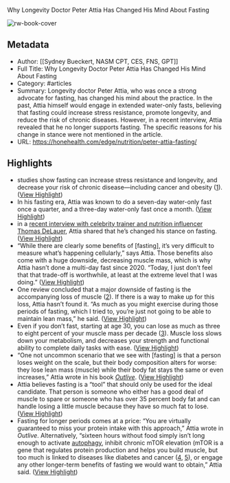Why Longevity Doctor Peter Attia Has Changed His Mind About Fasting

![rw-book-cover](https://honehealth.com/wp-content/uploads/2022/01/cropped-favicon-192x192.png)

## Metadata
- Author: [[Sydney Bueckert, NASM CPT, CES, FNS, GPT]]
- Full Title: Why Longevity Doctor Peter Attia Has Changed His Mind About Fasting
- Category: #articles
- Summary: Longevity doctor Peter Attia, who was once a strong advocate for fasting, has changed his mind about the practice. In the past, Attia himself would engage in extended water-only fasts, believing that fasting could increase stress resistance, promote longevity, and reduce the risk of chronic diseases. However, in a recent interview, Attia revealed that he no longer supports fasting. The specific reasons for his change in stance were not mentioned in the article.
- URL: https://honehealth.com/edge/nutrition/peter-attia-fasting/

## Highlights
- studies show fasting can increase stress resistance and longevity, and decrease your risk of chronic disease—including cancer and obesity ([1](https://www.nejm.org/doi/full/10.1056/nejmra1905136)). ([View Highlight](https://read.readwise.io/read/01hkwf31mprvv6yh90wybhpzbz))
- In his fasting era, Attia was known to do a seven-day water-only fast once a quarter, and a three-day water-only fast once a month. ([View Highlight](https://read.readwise.io/read/01hkwf40w4a9qztsc3ay0qrxxg))
- in a [recent interview with celebrity trainer and nutrition influencer Thomas DeLauer](https://www.youtube.com/watch?v=Tb6gMegtLcg), Attia shared that he’s changed his stance on fasting. ([View Highlight](https://read.readwise.io/read/01hkwf4bh9fq4jw83hbvwsssbz))
- “While there are clearly some benefits of [fasting], it’s very difficult to measure what’s happening cellularly,” says Attia. Those benefits also come with a huge downside, decreasing muscle mass, which is why Attia hasn’t done a multi-day fast since 2020. “Today, I just don’t feel that that trade-off is worthwhile, at least at the extreme level that I was doing.” ([View Highlight](https://read.readwise.io/read/01hkwfhgfahp9vcj88885zg2zw))
- One review concluded that a major downside of fasting is the accompanying loss of muscle ([2](https://www.ncbi.nlm.nih.gov/pmc/articles/PMC6834432/)). If there is a way to make up for this loss, Attia hasn’t found it. “As much as you might exercise during those periods of fasting, which I tried to, you’re just not going to be able to maintain lean mass,” he said. ([View Highlight](https://read.readwise.io/read/01hkwfjm62t8h3r2rr9nd4xmay))
- Even if you don’t fast, starting at age 30, you can lose as much as three to eight percent of your muscle mass per decade ([3](https://www.ncbi.nlm.nih.gov/pmc/articles/PMC2804956/)). Muscle loss slows down your metabolism, and decreases your strength and functional ability to complete daily tasks with ease. ([View Highlight](https://read.readwise.io/read/01hkwfkgwghy8sswxkcwmekyas))
- “One not uncommon scenario that we see with [fasting] is that a person loses weight on the scale, but their body composition alters for worse: they lose lean mass (muscle) while their body fat stays the same or even increases,” Attia wrote in his book [*Outlive*](https://honehealth.com/edge/health/peter-attia-book-outlive-pillars-of-health/). ([View Highlight](https://read.readwise.io/read/01hkwfmedzmph2sh7gh42rtjq6))
- Attia believes fasting is a “tool” that should only be used for the ideal candidate. That person is someone who either has a good deal of muscle to spare or someone who has over 35 percent body fat and can handle losing a little muscle because they have so much fat to lose. ([View Highlight](https://read.readwise.io/read/01hkwfng3gr3y62665817n8bjz))
- Fasting for longer periods comes at a price: “You are virtually guaranteed to miss your protein intake with this approach,” Attia wrote in *Outlive*. Alternatively, “sixteen hours without food simply isn’t long enough to activate [autophagy](https://honehealth.com/edge/health/what-is-autophagy-fasting/), inhibit chronic mTOR elevation (mTOR is a gene that regulates protein production and helps you build muscle, but too much is linked to diseases like diabetes and cancer ([4](https://www.frontiersin.org/articles/10.3389/fendo.2018.00621/full), [5](https://cellandbioscience.biomedcentral.com/articles/10.1186/s13578-020-00396-1)), or engage any other longer-term benefits of fasting we would want to obtain,” Attia said. ([View Highlight](https://read.readwise.io/read/01hkwftv2wyhhn0x5tkbepvess))
